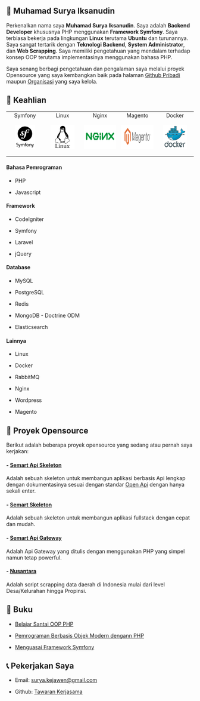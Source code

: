 ## 🧔 Muhamad Surya Iksanudin

Perkenalkan nama saya **Muhamad Surya Iksanudin**. Saya adalah **Backend Developer** khususnya PHP menggunakan **Framework Symfony**. Saya terbiasa bekerja pada lingkungan **Linux** terutama **Ubuntu** dan turunannya. Saya sangat tertarik dengan **Teknologi Backend**, **System Administrator**, dan **Web Scrapping**. Saya memiliki pengetahuan yang mendalam terhadap konsep OOP terutama implementasinya menggunakan bahasa PHP.

Saya senang berbagi pengetahuan dan pengalaman saya melalui proyek Opensource yang saya kembangkan baik pada halaman [Github Pribadi](https://github.com/ad3n) maupun [Organisasi](https://github.com/KejawenLab) yang saya kelola.

## 🤖 Keahlian

<table>
  <tbody>
    <tr valign="top">
      <td width="20%" align="center" style="padding-bottom: 17px">
        <span>Symfony</span><br><br> 
        <img height="64px" src="https://github.com/ad3n/ad3n/blob/master/assets/symfony.png">
      </td>
      <td width="20%" align="center">
        <span>Linux</span><br><br> 
        <img height="64px" src="https://github.com/ad3n/ad3n/blob/master/assets/linux.png">
      </td>
      <td width="20%" align="center">
        <span>Nginx</span><br><br> 
        <img height="64px" src="https://github.com/ad3n/ad3n/blob/master/assets/nginx.png">
      </td>
      <td width="20%" align="center">
        <span>Magento</span><br><br> 
        <img height="64px" src="https://github.com/ad3n/ad3n/blob/master/assets/magento.png">
      </td>
      <td width="20%" align="center">
        <span>Docker</span><br><br> 
        <img height="64px" src="https://github.com/ad3n/ad3n/blob/master/assets/docker.png">
      </td>
    </tr>
  </tbody>
</table>

#### Bahasa Pemrograman

- PHP

- Javascript

#### Framework

- CodeIgniter

- Symfony

- Laravel

- jQuery


#### Database

- MySQL

- PostgreSQL

- Redis

- MongoDB - Doctrine ODM

- Elasticsearch


#### Lainnya

- Linux

- Docker

- RabbitMQ

- Nginx

- Wordpress

- Magento

## 👷 Proyek Opensource

Berikut adalah beberapa proyek opensource yang sedang atau pernah saya kerjakan:

#### - [Semart Api Skeleton](https://github.com/KejawenLab/SemartApiSkeleton)

Adalah sebuah skeleton untuk membangun aplikasi berbasis Api lengkap dengan dokumentasinya sesuai dengan standar [Open Api](https://swagger.io/specification) dengan hanya sekali enter.

#### - [Semart Skeleton](https://github.com/KejawenLab/SemartSkeleton)

Adalah sebuah skeleton untuk membangun aplikasi fullstack dengan cepat dan mudah.

#### - [Semart Api Gateway](https://github.com/KejawenLab/SemartApiGateway)

Adalah Api Gateway yang ditulis dengan menggunakan PHP yang simpel namun tetap powerful.

#### - [Nusantara](https://github.com/KejawenLab/Nusantara)

Adalah script scrapping data daerah di Indonesia mulai dari level Desa/Kelurahan hingga Propinsi.

## 📝 Buku

- [Belajar Santai OOP PHP](https://play.google.com/store/books/details/Muhamad_Surya_Iksanudin_Belajar_Santai_OOP_PHP?id=CZeiDwAAQBAJ)

- [Pemrograman Berbasis Objek Modern dengann PHP](https://play.google.com/store/books/details/Muhamad_Surya_Iksanudin_Pemrograman_Berbasis_Objek?id=CZeiDwAAQBAJ)

- [Menguasai Framework Symfony](https://play.google.com/store/books/details/Muhamad_Surya_Iksanudin_Menguasai_Framework_Symfon?id=CZeiDwAAQBAJ)

## 📞 Pekerjakan Saya

- Email: [surya.kejawen@gmail.com](mailto:surya.kejawen@gmail.com)

- Github: [Tawaran Kerjasama](https://github.com/ad3n/ad3n/issues/new)

